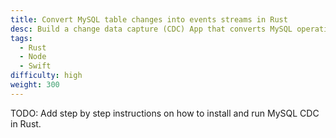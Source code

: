 ```yaml
---
title: Convert MySQL table changes into events streams in Rust
desc: Build a change data capture (CDC) App that converts MySQL operations into events and dispatch through a Fluvio data stream.
tags:
  - Rust
  - Node
  - Swift
difficulty: high
weight: 300
---
```


TODO:  Add step by step instructions on how to install and run MySQL CDC in Rust.